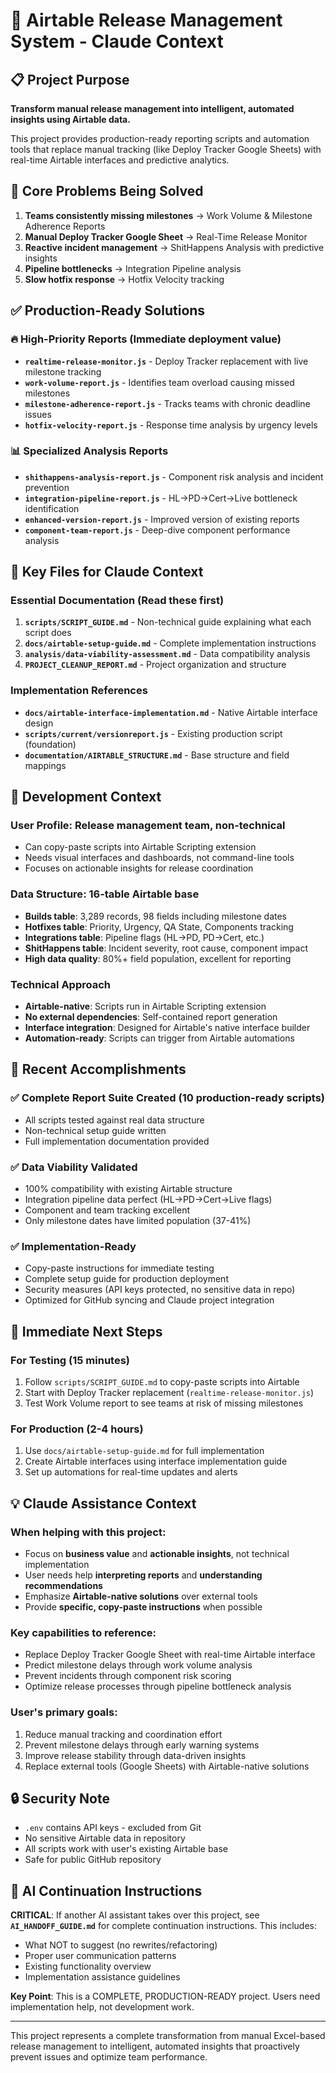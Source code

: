 # 🚀 Airtable Release Management System - Claude Context

## 📋 Project Purpose
**Transform manual release management into intelligent, automated insights using Airtable data.**

This project provides production-ready reporting scripts and automation tools that replace manual tracking (like Deploy Tracker Google Sheets) with real-time Airtable interfaces and predictive analytics.

## 🎯 Core Problems Being Solved
1. **Teams consistently missing milestones** → Work Volume & Milestone Adherence Reports
2. **Manual Deploy Tracker Google Sheet** → Real-Time Release Monitor 
3. **Reactive incident management** → ShitHappens Analysis with predictive insights
4. **Pipeline bottlenecks** → Integration Pipeline analysis
5. **Slow hotfix response** → Hotfix Velocity tracking

## ✅ Production-Ready Solutions

### 🔥 **High-Priority Reports** (Immediate deployment value)
- **`realtime-release-monitor.js`** - Deploy Tracker replacement with live milestone tracking
- **`work-volume-report.js`** - Identifies team overload causing missed milestones  
- **`milestone-adherence-report.js`** - Tracks teams with chronic deadline issues
- **`hotfix-velocity-report.js`** - Response time analysis by urgency levels

### 📊 **Specialized Analysis Reports**
- **`shithappens-analysis-report.js`** - Component risk analysis and incident prevention
- **`integration-pipeline-report.js`** - HL→PD→Cert→Live bottleneck identification
- **`enhanced-version-report.js`** - Improved version of existing reports
- **`component-team-report.js`** - Deep-dive component performance analysis

## 📁 Key Files for Claude Context

### **Essential Documentation** (Read these first)
1. **`scripts/SCRIPT_GUIDE.md`** - Non-technical guide explaining what each script does
2. **`docs/airtable-setup-guide.md`** - Complete implementation instructions  
3. **`analysis/data-viability-assessment.md`** - Data compatibility analysis
4. **`PROJECT_CLEANUP_REPORT.md`** - Project organization and structure

### **Implementation References**
- **`docs/airtable-interface-implementation.md`** - Native Airtable interface design
- **`scripts/current/versionreport.js`** - Existing production script (foundation)
- **`documentation/AIRTABLE_STRUCTURE.md`** - Base structure and field mappings

## 🔧 Development Context

### **User Profile**: Release management team, non-technical
- Can copy-paste scripts into Airtable Scripting extension
- Needs visual interfaces and dashboards, not command-line tools
- Focuses on actionable insights for release coordination

### **Data Structure**: 16-table Airtable base
- **Builds table**: 3,289 records, 98 fields including milestone dates
- **Hotfixes table**: Priority, Urgency, QA State, Components tracking
- **Integrations table**: Pipeline flags (HL→PD, PD→Cert, etc.)
- **ShitHappens table**: Incident severity, root cause, component impact
- **High data quality**: 80%+ field population, excellent for reporting

### **Technical Approach**
- **Airtable-native**: Scripts run in Airtable Scripting extension
- **No external dependencies**: Self-contained report generation
- **Interface integration**: Designed for Airtable's native interface builder
- **Automation-ready**: Scripts can trigger from Airtable automations

## 🚀 Recent Accomplishments

### ✅ **Complete Report Suite Created** (10 production-ready scripts)
- All scripts tested against real data structure
- Non-technical setup guide written
- Full implementation documentation provided

### ✅ **Data Viability Validated** 
- 100% compatibility with existing Airtable structure
- Integration pipeline data perfect (HL→PD→Cert→Live flags)
- Component and team tracking excellent
- Only milestone dates have limited population (37-41%)

### ✅ **Implementation-Ready**
- Copy-paste instructions for immediate testing
- Complete setup guide for production deployment
- Security measures (API keys protected, no sensitive data in repo)
- Optimized for GitHub syncing and Claude project integration

## 🎯 Immediate Next Steps

### **For Testing** (15 minutes)
1. Follow `scripts/SCRIPT_GUIDE.md` to copy-paste scripts into Airtable
2. Start with Deploy Tracker replacement (`realtime-release-monitor.js`)
3. Test Work Volume report to see teams at risk of missing milestones

### **For Production** (2-4 hours)  
1. Use `docs/airtable-setup-guide.md` for full implementation
2. Create Airtable interfaces using interface implementation guide
3. Set up automations for real-time updates and alerts

## 💡 Claude Assistance Context

### **When helping with this project**:
- Focus on **business value** and **actionable insights**, not technical implementation
- User needs help **interpreting reports** and **understanding recommendations**
- Emphasize **Airtable-native solutions** over external tools
- Provide **specific, copy-paste instructions** when possible

### **Key capabilities to reference**:
- Replace Deploy Tracker Google Sheet with real-time Airtable interface
- Predict milestone delays through work volume analysis  
- Prevent incidents through component risk scoring
- Optimize release processes through pipeline bottleneck analysis

### **User's primary goals**:
1. Reduce manual tracking and coordination effort
2. Prevent milestone delays through early warning systems
3. Improve release stability through data-driven insights
4. Replace external tools (Google Sheets) with Airtable-native solutions

## 🔒 Security Note
- `.env` contains API keys - excluded from Git
- No sensitive Airtable data in repository
- All scripts work with user's existing Airtable base
- Safe for public GitHub repository

## 🤖 AI Continuation Instructions
**CRITICAL**: If another AI assistant takes over this project, see **`AI_HANDOFF_GUIDE.md`** for complete continuation instructions. This includes:
- What NOT to suggest (no rewrites/refactoring)
- Proper user communication patterns
- Existing functionality overview
- Implementation assistance guidelines

**Key Point**: This is a COMPLETE, PRODUCTION-READY project. Users need implementation help, not development work.

---

This project represents a complete transformation from manual Excel-based release management to intelligent, automated insights that proactively prevent issues and optimize team performance.
